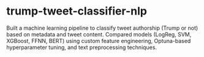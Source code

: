 # trump-tweet-classifier-nlp
Built a machine learning pipeline to classify tweet authorship (Trump or not) based on metadata and tweet content. Compared models (LogReg, SVM, XGBoost, FFNN, BERT) using custom feature engineering, Optuna-based hyperparameter tuning, and text preprocessing techniques.
